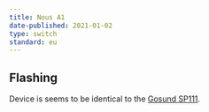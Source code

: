 ```yaml
---
title: Nous A1
date-published: 2021-01-02
type: switch
standard: eu
---
```


## Flashing

Device is seems to be identical to the [Gosund SP111](/devices/Gosund-SP111/).
